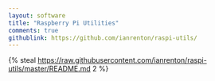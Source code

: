 ```yaml
---
layout: software
title: "Raspberry Pi Utilities"
comments: true
githublink: https://github.com/ianrenton/raspi-utils/
---
```


{% steal https://raw.githubusercontent.com/ianrenton/raspi-utils/master/README.md 2 %}
